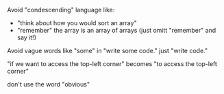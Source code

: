 Avoid "condescending" language like:

* "think about how you would sort an array"
* "remember" the array is an array of arrays (just omitt "remember" and say it!)


Avoid vague words like "some" in "write some code." just "write code."

"if we want to access the top-left corner"
becomes "to access the top-left corner"

don't use the word "obvious"